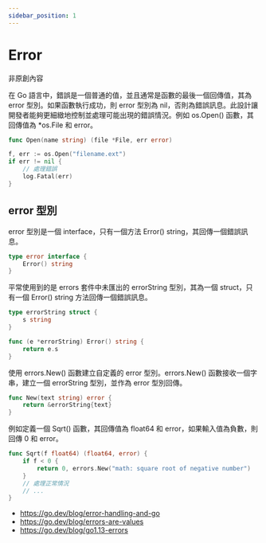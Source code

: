 ```yaml
---
sidebar_position: 1
---
```


# Error

非原創內容

在 Go 語言中，錯誤是一個普通的值，並且通常是函數的最後一個回傳值，其為 error 型別。如果函數執行成功，則 error 型別為 nil，否則為錯誤訊息。此設計讓開發者能夠更細緻地控制並處理可能出現的錯誤情況。例如 os.Open() 函數，其回傳值為 *os.File 和 error。

```go
func Open(name string) (file *File, err error)
```

```go
f, err := os.Open("filename.ext")
if err != nil {
    // 處理錯誤
    log.Fatal(err)
}
```

## error 型別

error 型別是一個 interface，只有一個方法 Error() string，其回傳一個錯誤訊息。

```go
type error interface {
    Error() string
}
```

平常使用到的是 errors 套件中未匯出的 errorString 型別，其為一個 struct，只有一個 Error() string 方法回傳一個錯誤訊息。

```go
type errorString struct {
    s string
}

func (e *errorString) Error() string {
    return e.s
}
```

使用 errors.New() 函數建立自定義的 error 型別。errors.New() 函數接收一個字串，建立一個 errorString 型別，並作為 error 型別回傳。

```go
func New(text string) error {
    return &errorString{text}
}
```

例如定義一個 Sqrt() 函數，其回傳值為 float64 和 error，如果輸入值為負數，則回傳 0 和 error。

```go
func Sqrt(f float64) (float64, error) {
    if f < 0 {
        return 0, errors.New("math: square root of negative number")
    }
    // 處理正常情況
    // ...
}
```

* https://go.dev/blog/error-handling-and-go
* https://go.dev/blog/errors-are-values
* https://go.dev/blog/go1.13-errors

